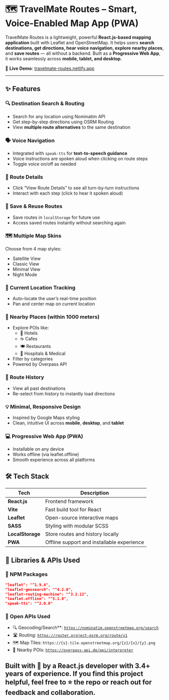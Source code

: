 # 🗺️ TravelMate Routes – Smart, Voice-Enabled Map App (PWA)

TravelMate Routes is a lightweight, powerful **React.js-based mapping application** built with Leaflet and OpenStreetMap. It helps users **search destinations, get directions, hear voice navigation, explore nearby places**, and **save routes** — all without a backend. Built as a **Progressive Web App**, it works seamlessly across **mobile, tablet, and desktop**.

🔗 **Live Demo**: [travelmate-routes.netlify.app](https://travelmate-routes.netlify.app)

---

## ✨ Features

### 🔍 Destination Search & Routing
- Search for any location using Nominatim API
- Get step-by-step directions using OSRM Routing
- View **multiple route alternatives** to the same destination

### 🗣️ Voice Navigation
- Integrated with `speak-tts` for **text-to-speech guidance**
- Voice instructions are spoken aloud when clicking on route steps
- Toggle voice on/off as needed

### 📜 Route Details
- Click “View Route Details” to see all turn-by-turn instructions
- Interact with each step (click to hear it spoken aloud)

### 💾 Save & Reuse Routes
- Save routes in `localStorage` for future use
- Access saved routes instantly without searching again

### 🗺️ Multiple Map Skins
Choose from 4 map styles:
- Satellite View  
- Classic View  
- Minimal View  
- Night Mode  

### 📍 Current Location Tracking
- Auto-locate the user’s real-time position
- Pan and center map on current location

### 🧭 Nearby Places (within 1000 meters)
- Explore POIs like:
  - 🏨 Hotels
  - ☕ Cafes
  - 🍽️ Restaurants
  - 🏥 Hospitals & Medical
- Filter by categories
- Powered by Overpass API

### 📂 Route History
- View all past destinations
- Re-select from history to instantly load directions

### 💡 Minimal, Responsive Design
- Inspired by Google Maps styling
- Clean, intuitive UI across **mobile**, **desktop**, and **tablet**

### 💻 Progressive Web App (PWA)
- Installable on any device
- Works offline (via leaflet.offline)
- Smooth experience across all platforms

## 🛠️ Tech Stack

| Tech             | Description                                 |
|------------------|---------------------------------------------|
| **React.js**     | Frontend framework                          |
| **Vite**         | Fast build tool for React                   |
| **Leaflet**      | Open-source interactive maps                |
| **SASS**         | Styling with modular SCSS                   |
| **LocalStorage** | Store routes and history locally            |
| **PWA**          | Offline support and installable experience  |

## 🧩 Libraries & APIs Used

### 🔗 NPM Packages
```json
"leaflet": "^1.9.4",
"leaflet-geosearch": "^4.2.0",
"leaflet-routing-machine": "^3.2.12",
"leaflet.offline": "^3.1.0",
"speak-tts": "^2.0.0"
```

### 🔗 Open APIs Used

- 🔍 Geocoding/Search**: [`https://nominatim.openstreetmap.org/search`](https://nominatim.openstreetmap.org/search)
- 🛣️ Routing: [`https://router.project-osrm.org/route/v1`](https://router.project-osrm.org/route/v1)
- 🗺️ Map Tiles: `https://{s}.tile.openstreetmap.org/{z}/{x}/{y}.png`
- 🏨 Nearby POIs: [`https://overpass-api.de/api/interpreter`](https://overpass-api.de/api/interpreter)

## Built with 💙 by a React.js developer with 3.4+ years of experience. If you find this project helpful, feel free to ⭐️ the repo or reach out for feedback and collaboration.
